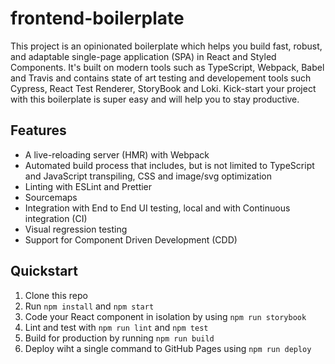 # frontend-boilerplate

This project is an opinionated boilerplate which helps you build fast, robust, and adaptable single-page application (SPA) in React and Styled Components. It's built on modern tools such as TypeScript, Webpack, Babel and Travis and contains state of art testing and developement tools such Cypress, React Test Renderer, StoryBook and Loki.
Kick-start your project with this boilerplate is super easy and will help you to stay productive.

## Features

- A live-reloading server (HMR) with Webpack
- Automated build process that includes, but is not limited to TypeScript and JavaScript transpiling, CSS and image/svg optimization
- Linting with ESLint and Prettier
- Sourcemaps
- Integration with End to End UI testing, local and with Continuous integration (CI)
- Visual regression testing
- Support for Component Driven Development (CDD)

## Quickstart

1. Clone this repo
2. Run `npm install` and `npm start`
3. Code your React component in isolation by using `npm run storybook`
4. Lint and test with `npm run lint` and `npm test`
5. Build for production by running `npm run build`
6. Deploy wiht a single command to GitHub Pages using `npm run deploy`

